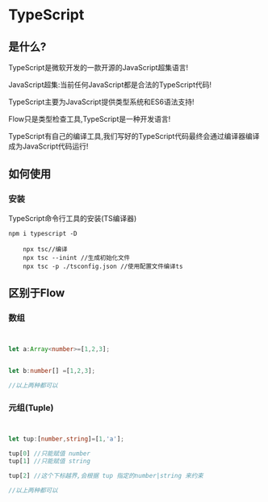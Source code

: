 # TypeScript

## 是什么?

TypeScript是微软开发的一款开源的JavaScript超集语言!

JavaScript超集:当前任何JavaScript都是合法的TypeScript代码!

TypeScript主要为JavaScript提供类型系统和ES6语法支持!

Flow只是类型检查工具,TypeScript是一种开发语言!

TypeScript有自己的编译工具,我们写好的TypeScript代码最终会通过编译器编译成为JavaScript代码运行!

## 如何使用

### 安装

TypeScript命令行工具的安装(TS编译器)

```shell
npm i typescript -D
```

```shell
    npx tsc//编译
    npx tsc --inint //生成初始化文件
    npx tsc -p ./tsconfig.json //使用配置文件编译ts
```

## 区别于Flow

### 数组

```typeScript


let a:Array<number>=[1,2,3];


let b:number[] =[1,2,3];

//以上两种都可以
```

### 元组(Tuple)

```typeScript


let tup:[number,string]=[1,'a'];

tup[0] //只能赋值 number
tup[1] //只能赋值 string

tup[2] //这个下标越界,会根据 tup 指定的number|string 来约束

//以上两种都可以
```